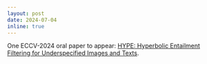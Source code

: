 ```yaml
---
layout: post
date: 2024-07-04
inline: true
---
```


One ECCV-2024 oral paper to appear: <a href="https://arxiv.org/abs/2404.17507">HYPE: Hyperbolic Entailment Filtering for Underspecified Images and Texts</a>.